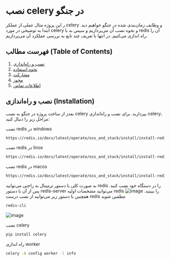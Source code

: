 # نصب celery در جنگو
ر این پروژه مثال عملی از عملکر celery و وظایف زمان‌بندی شده در جنگو خواهیم دید.
ابتدا به توضیخی در مورد celery و نحوه نصب آن می‌پردازیم و سپس به با redis آن را راه اندازی می‌کنیم.
در انتها با تعریف چند تابع به بررسی عملکرد آن می‌پردازیم.

## فهرست مطالب (Table of Contents)

1. [نصب و راه‌اندازی](#installation)
2. [نحوه استفاده](#usage)
3. [مشارکت](#contributing)
4. [مجوز](#license)
5. [اطلاعات تماس](#contact)

## نصب و راه‌اندازی (Installation)

بعدز از ساخت پروژه در جنگو به نصب celery بپردازید.
برای نصب و راه‌اندازی celery، مراحل زیر را دنبال کنید:

نصب redis در windows
```sh
https://redis.io/docs/latest/operate/oss_and_stack/install/install-redis/install-redis-on-windows/
```
نصب redis در linox
```sh
https://redis.io/docs/latest/operate/oss_and_stack/install/install-redis/install-redis-on-linux/
```
نصب redis در macos
```sh
https://redis.io/docs/latest/operate/oss_and_stack/install/install-redis/install-redis-on-mac-os/
```
به صورت کلی با دستور ترمینال به راحتی می‌توانید redis را در دستگاه خود نصب کنید. پس از آن با دستور redis-server می‌توانید مشخصات اولیه redis را ببینید.
![image](https://github.com/user-attachments/assets/c83704c4-81bb-41cb-ba0e-3476297ab9cc)
همچنین با دستور زیر می‌توانید از نصب درست redis مطمین شوید
```sh
redis-cli
```
![image](https://github.com/user-attachments/assets/630fb96e-4725-4250-babf-f7384ad0e16c)

نصب celery
```sh
pip install celery
```
راه اندازی worker
```sh
celery -A config worker -l info
```

